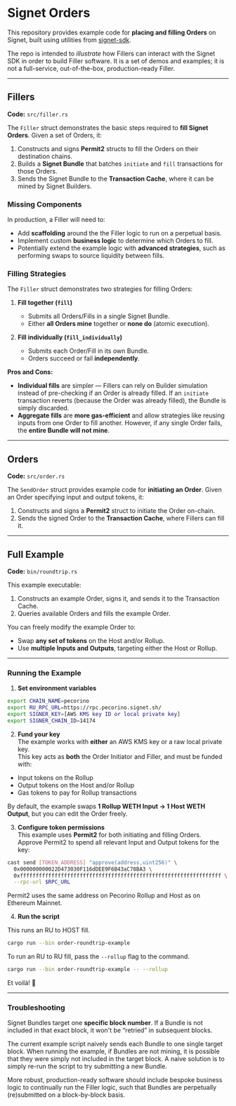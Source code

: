 # Signet Orders

This repository provides example code for **placing and filling Orders** on Signet, built using utilities from [signet-sdk](https://github.com/init4tech/signet-sdk).

The repo is intended to _illustrate_ how Fillers can interact with the Signet SDK in order to build Filler software. It is a set of demos and examples; it is not a full-service, out-of-the-box, production-ready Filler. 

---

## Fillers
**Code:** `src/filler.rs`

The `Filler` struct demonstrates the basic steps required to **fill Signet Orders**. Given a set of Orders, it:

1. Constructs and signs **Permit2** structs to fill the Orders on their destination chains.
2. Builds a **Signet Bundle** that batches `initiate` and `fill` transactions for those Orders.
3. Sends the Signet Bundle to the **Transaction Cache**, where it can be mined by Signet Builders.

### Missing Components
In production, a Filler will need to:

- Add **scaffolding** around the the Filler logic to run on a perpetual basis. 
- Implement custom **business logic** to determine which Orders to fill.  
- Potentially extend the example logic with **advanced strategies**, such as performing swaps to source liquidity between fills.

### Filling Strategies
The `Filler` struct demonstrates two strategies for filling Orders:

1. **Fill together (`fill`)**  
   - Submits all Orders/Fills in a single Signet Bundle.  
   - Either **all Orders mine** together or **none do** (atomic execution).

2. **Fill individually (`fill_individually`)**  
   - Submits each Order/Fill in its own Bundle.  
   - Orders succeed or fail **independently**.

**Pros and Cons:**

- **Individual fills** are simpler — Fillers can rely on Builder simulation instead of pre-checking if an Order is already filled. If an `initiate` transaction reverts (because the Order was already filled), the Bundle is simply discarded.
- **Aggregate fills** are **more gas-efficient** and allow strategies like reusing inputs from one Order to fill another. However, if any single Order fails, the **entire Bundle will not mine**.

---

## Orders
**Code:** `src/order.rs`

The `SendOrder` struct provides example code for **initiating an Order**. Given an Order specifying input and output tokens, it:

1. Constructs and signs a **Permit2** struct to initiate the Order on-chain.  
2. Sends the signed Order to the **Transaction Cache**, where Fillers can fill it.

---

## Full Example
**Code:** `bin/roundtrip.rs`

This example executable:

1. Constructs an example Order, signs it, and sends it to the Transaction Cache.  
2. Queries available Orders and fills the example Order.

You can freely modify the example Order to:

- Swap **any set of tokens** on the Host and/or Rollup.  
- Use **multiple Inputs and Outputs**, targeting either the Host or Rollup.

---

### Running the Example

1. **Set environment variables**  
```bash
export CHAIN_NAME=pecorino
export RU_RPC_URL=https://rpc.pecorino.signet.sh/
export SIGNER_KEY=[AWS KMS key ID or local private key]
export SIGNER_CHAIN_ID=14174
```

2. **Fund your key**  
The example works with **either** an AWS KMS key or a raw local private key.  
This key acts as **both** the Order Initiator and Filler, and must be funded with:

- Input tokens on the Rollup  
- Output tokens on the Host and/or Rollup  
- Gas tokens to pay for Rollup transactions

By default, the example swaps **1 Rollup WETH Input → 1 Host WETH Output**, but you can edit the Order freely.

3. **Configure token permissions**  
This example uses **Permit2** for both initiating and filling Orders.  
Approve Permit2 to spend all relevant Input and Output tokens for the key:

```bash
cast send [TOKEN_ADDRESS] "approve(address,uint256)" \
  0x000000000022D473030F116dDEE9F6B43aC78BA3 \
  0xffffffffffffffffffffffffffffffffffffffffffffffffffffffffffffffff \
  --rpc-url $RPC_URL
```

Permit2 uses the same address on Pecorino Rollup and Host as on Ethereum Mainnet.

4. **Run the script**  

This runs an RU to HOST fill.

```bash
cargo run --bin order-roundtrip-example
```

To run an RU to RU fill, pass the `--rollup` flag to the command.

```bash
cargo run --bin order-roundtrip-example -- --rollup    
```

Et voilà! 🎉

---

### Troubleshooting
Signet Bundles target one **specific block number**.
If a Bundle is not included in that exact block, it won't be “retried” in subsequent blocks.

The current example script naively sends each Bundle to one single target block. When running the example, if Bundles are not mining, it is possible that they were simply not included in the target block. A naive solution is to simply re-run the script to try submitting a new Bundle. 

More robust, production-ready software should include bespoke business logic to continually run the Filler logic, such that Bundles are perpetually (re)submitted on a block-by-block basis. 
